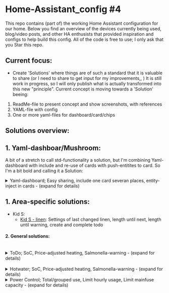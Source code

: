 # Home-Assistant_config #4

This repo contains (part of) the working Home Assistant configuration for our home. 
Below you find an overview of the devices currently being used, blog/video posts, and other HA enthusists that provided inspiration and configs to help build this config. All of the code is free to use; I only ask that you Star this repo.

## Current focus: 
- Create 'Solutions' where things are of such a standard that it is valuable to share (or I need to share to get input for my improvements,, )
It is still work in progress, so I will only publish what is actually transformed into this new "principle".
Current concept is moving towards a 'Solution' beeing: 
1. ReadMe-file to present concept and show screenshots, with references 
2. YAML-file with config  
3. One or more yaml-files for dashboard/card/chips

## Solutions overview:

## 1. Yaml-dashboar/Mushroom:
A bit of a stretch to call std-functionality a solution, but I'm combining Yaml-dashboard with include and re-use of cards with push-entitites to card. So I'm a bit bold and calling it a Solution:
<br />
<details>
  <summary>Yaml-dashboard; Easy sharing, include one card severan places, entity-inject in cards   -  (expand for details) </summary>
[Integration - dashboard (lovelace)](https://github.com/ArveVM/HomeAssistantConfig4/blob/master/avm_yaml/packages/solutions/todo.md)  create todo-list (and let other solutions poulate with tasks and status)
<br />
</details>      
  


## 1. Area-specific solutions:
- Kid S:
  - [Kid S - linen](https://github.com/ArveVM/HomeAssistantConfig4/tree/master/avm_yaml/packages/solutions/kids_linen.md): Settings of last changed linen, length until next, length until warning, create and complete todo 
#### 2. General solutions:
  <br />
  <details>
    <summary>ToDo; SoC, Price-adjusted heating, Salmonella-warning   -     (expand for details)</summary>
  - [ToDo](https://github.com/ArveVM/HomeAssistantConfig4/blob/master/avm_yaml/packages/solutions/todo.md)  create todo-list (and let other solutions poulate with tasks and status)
  <br />
  </details>      
  
  <br />
  <details>
    <summary>Hotwater; SoC, Price-adjusted heating, Salmonella-warning   -     (expand for details)</summary>
  - [Hotwater SoC](https://github.com/ArveVM/HomeAssistantConfig4/blob/master/avm_yaml/packages/solutions/hotwater_soc.md) Calculate hotwater-tank SoC, including charge-time and show stats  
  - [Hotwater Temp](https://github.com/ArveVM/HomeAssistantConfig4/blob/master/avm_yaml/packages/solutions/hotwater_temp.md) Adjust hotwater-tank HA-thermostat according to price  
  -  salmonella - pending,,,
  <br />
  </details>      
  
  <details>
    <summary>Power Control; Total/grouped use, Limit hourly usage, Limit mainfuse capacity   -     (expand for details)</summary>
  - PowerControl (PwrCtrl)
    - PwrCtrl Use:  Sum total, Grouped consumption, utility-meters  
    <details>
      <summary>Click me for details</summary>
      Functionality required
      1. HACS PowerCalc integration - for easy grouping energy- and utility-meter-sensors
      4. Dashboard
      yaml-dashboard (but you can copy dashboard-code to UI-dashboard/card    
      How it works
      Create total usage based upon reading from power-meter (EvaHan - Zigbee - Mqtt)
      grouping what is under control (power-metering), calculating some fixed, and using PowerCalc on the rest that is possible to estimate based upon states.
      Will try to calculate ungrouped
      <br /> 
      </details>
  
    - PwrCtrl Limit:  (powerHourSave) - Define capacity-limit, calculate trend and adjust consumption to not overrun the capacity-limit
                    (Might be a Norwegian speciality to limit usage within a clock-hour, with tarrif on max hourly usage throughout the month.  
    <details>
      <summary>Click me for details</summary>
    Functionality required:
    1. Utility meter for hourly consumption
    2. Lots of power-entities to be able to turn of to reduce consumption
    4. Dashboard:
      * yaml-dashboard (but you can copy dashboard-code to UI-dashboard/card    
      
    ### how it works:
    Create input-number as capacity-limit, and security treshold - to give an actionable limit
    
    Calculate full hour trend, and current percentage towards trend (deducted security-treshold)
    
    Create groups of power-entities to turn off (powerhoursave) to get under the target for hourly usage
    
    create action to turn off first group when hourly trend get above security treshold
    
    create action to turn off next group when hourly trend is above security treshold for 10minutes (or go below treshold and then above again)  - and repeat
    
    create action to turn off last group when power get below 80% of security treshold (to use power wanted)
    <br /> 
    </details>    
    
  - Eva HAN Instant power usage, estimate full hour 
      


      
- [Plants](https://github.com/ArveVM/HomeAssistantConfig4/blob/master/avm_yaml/packages/solutions/plant.md) Get standard settings for each plant, and report thresholds - and present usefull info in cards 
- Cameras
- Weather forecast

#### 9. Backend:
- [HA-stats](https://github.com/ArveVM/HomeAssistantConfig4/blob/master/avm_yaml/packages/solutions/hastats.md) my HA-instance's stats of sensor-count and yaml-line-count development  
- [AdGuard](https://github.com/ArveVM/HomeAssistantConfig4/blob/master/avm_yaml/packages/solutions/adguard.md) | Enable HA-control of AdGuard |
- Network - capacity
- Server - load/capacity




## Functionality: 
As from my config-principles; addons and integrations are the enablers of functionality.
All listed, but only those with some level of config or interest for myself/others are documented.

| Type      | Name                                       | Description/purpose |
| ----------| ------------------------------------------ | ------------------- |
|Integration| [AdGuard](https://www.home-assistant.io/integrations/adguard/)| Integration to AdGuard docker in unRaid |
|Integration| [Bluetooth](https://github.com/ArveVM/HomeAssistantConfig4/blob/master/avm_yaml/packages/integrations/bluetooth.md)| Enabler for BT-functionality |
|HACS-int   | [Browser mod](https://github.com/thomasloven/hass-browser_mod) | v2.x - used primarily for pop-up functionality |
|HACS-int   | [PriceAnalyzer](https://github.com/ArveVM/HomeAssistantConfig4/blob/master/avm_yaml/packages/integrations/priceanalyzer.md) | Nordpool-spot prices with a bunch of analytical input - including blueprints etc for easy adoptation |
|Integration| [BTHome](https://github.com/ArveVM/HomeAssistantConfig4/blob/master/avm_yaml/packages/integrations/bt_home.md) | BTHome-firmware flashed sensors |
|Integration| [Default config](https://github.com/ArveVM/HomeAssistantConfig4/blob/master/avm_yaml/packages/integrations/default_config.yaml) | Adding default HA-functionality,, ,se yaml-file for config/comments |
|Integration| [Inkbird](https://github.com/ArveVM/HomeAssistantConfig4/blob/master/avm_yaml/packages/integrations/inkbird.md) | BT-sensors from Inkbird |
|Integration| [Logitech Harmony Hub](https://github.com/ArveVM/HomeAssistantConfig4/blob/master/avm_yaml/packages/integrations/logitech_harmony_hub.md) | Hub for remote-control |
|Dashboard  | [UI-/YAML-dashboards](https://github.com/ArveVM/HomeAssistantConfig4/blob/master/avm_yaml/packages/integrations/lovelace_yaml_dashboards.md) | Enable both UI- and YAML-dashboards |
| Integration | [NUT](https://github.com/ArveVM/HomeAssistantConfig4/blob/master/avm_yaml/packages/integrations/nut.md)  | UPS-integration
|HACS-int   | [PowerCalc](https://github.com/ArveVM/HomeAssistantConfig4/blob/master/avm_yaml/packages/integrations/powercalc.yaml) | Add power-sensors and power-aggregation (mostly used on lights) |
|Integration| [Shelly](https://github.com/ArveVM/HomeAssistantConfig4/blob/master/avm_yaml/packages/integrations/shelly.md) | Direct integration to puck's and plugs. Power monitoring, garage-doors etc |
|Integration| [Uptime](https://www.home-assistant.io/integrations/uptime/) | Show when Home Assistant was last started
|HACS-int   | [Plant](https://github.com/Olen/homeassistant-plant/) | Create devices of plants, get data from openplantbook, create thresholds, present in card
|HACS-int   | [ OpenPlantbook](https://github.com/Olen/home-assistant-openplantbook) | Let Plant get data from openplantbook, input to thresholds
|HACS-card  | [ Flower Card](https://github.com/Olen/lovelace-flower-card/) | Present plant in card, showing name, picture, thresholds


### Guidance for others:
One last thing. Everything in this configuration is a combination of the things I want out of a home automation system flavored with the inspiration from others using Home Assistant. In some cases I took someone else's idea and made it my own, and in some I just completely stole it. So I would be remiss if I didn't acknowledge those that inpired this journey. If you like what you see here, please checkout their configs as well. I owe them thanks for sharing their work.

To prove this point; I even stole this text from thejeffreystone :)

### If not yet bored,, check out more specs/principles:
 - [Config principles:](https://github.com/ArveVM/HomeAssistantConfig4/blob/master/avm_yaml/blablabla/config_principles.md)
 - [Config history:](https://github.com/ArveVM/HomeAssistantConfig4/blob/master/avm_yaml/blablabla/config_history.md)
 - [Current setup](https://github.com/ArveVM/HomeAssistantConfig4/blob/master/avm_yaml/blablabla/current_setup.md)
 - Fist round of Github-config is archived [HERE](https://github.com/ArveVM/Home-Assistant_config-packages-solutions-1)


### First phase Inspirators-extraordinare;
- the HA-dev-team:  :  https://www.home-assistant.io/docs/configuration/
- Jeff @ SlackerLabs:  https://slacker-labs.com/  /  https://github.com/thejeffreystone/home-assistant-configuration
- Franck Nijhof     :  https://github.com/frenck/home-assistant-config
- Rob @ TheHookup:  :  https://www.youtube.com/c/TheHookUp / https://www.facebook.com/groups/473812443269387
- JuanMtech         :  https://www.youtube.com/channel/UCR7Xa7cU9wfkSY9v3yN2Vtw
- mr RR             :  HA mentor
- mr RL             :  Hardware provider and solutions guiding
- mr ML and mr ØB   :  Home network setup guiding (and huge inspiration -> division shift upwards on how much cash to spend on network equipment :) )
- mr KISS           :  longlived principle of simplicity of code, inspiration from 'back in the days' -> nolug hhelgesen  :)

### Further acknowlegement is added in code,,
### I've tried to add references to persons or sources whenever I've stolen something ;)


### Disclaimer:
- I consider myself on the bottom part of "list of greatest coder in the HA-community", but I might introduce a "how to see the big picture" approach that newbies like me might benefit from, both on understanding functionality and easy access to working solutions from others.
- English is NOT my native language - so if in doubt of what I'm thinking, please ask ;). And in advance; please excuse any verbal abuse or bad language,, I somethimes forget that I don't controll who read what I post online :(
- Please verify whatever you take away from my configuration compared to others,, there are so many good examples out theere (and a few of them are listed below).
- "My config principles" might seem obvious to the experienced HA user,, but from my perspective it gives a good overview of some ground-rules that give me structure and ability to add solution-based "packages" or share with others.

